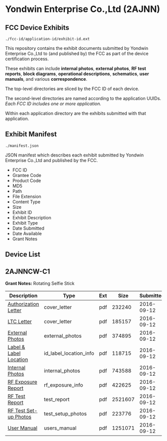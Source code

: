 # Yondwin Enterprise Co.,Ltd (2AJNN)
## FCC Device Exhibits

```
./fcc-id/application-id/exhibit-id.ext
```

This repository contains the exhibit documents submitted by Yondwin Enterprise Co.,Ltd to (and published by) the FCC as part of the device certification process.

These exhibits can include **internal photos**, **external photos**, **RF test reports**, **block diagrams**, **operational descriptions**, **schematics**, **user manuals**, and various **correspondence**.

The top-level directories are sliced by the FCC ID of each device.

The second-level directories are named according to the application UUIDs. *Each FCC ID includes one or more application.*

Within each application directory are the exhibits submitted with that application. 

## Exhibit Manifest

```
./manifest.json
```

JSON manifest which describes each exhibit submitted by Yondwin Enterprise Co.,Ltd and published by the FCC.

- FCC ID
- Grantee Code
- Product Code
- MD5
- Path
- File Extension
- Content Type
- Size
- Exhibit ID
- Exhibit Description
- Exhibit Type
- Date Submitted
- Date Available
- Grant Notes

## Device List
## 2AJNNCW-C1
**Grant Notes:** Rotating Selfie Stick

| Description | Type | Ext | Size | Submitted | Available |
| ----------- | ---- | --- | ---- | --------- | --------- |
| [Authorization Letter](2AJNNCW-C1/dcb373d86339d81932312a44b8061ba4/3131814.pdf) | cover_letter | pdf | 232240 | 2016-09-12 | 2016-09-13 |
| [LTC Letter](2AJNNCW-C1/dcb373d86339d81932312a44b8061ba4/3131815.pdf) | cover_letter | pdf | 185157 | 2016-09-12 | 2016-09-13 |
| [External Photos](2AJNNCW-C1/dcb373d86339d81932312a44b8061ba4/3131816.pdf) | external_photos | pdf | 374895 | 2016-09-12 | 2016-09-13 |
| [Label & Label Location](2AJNNCW-C1/dcb373d86339d81932312a44b8061ba4/3131817.pdf) | id_label_location_info | pdf | 118715 | 2016-09-12 | 2016-09-13 |
| [Internal Photos](2AJNNCW-C1/dcb373d86339d81932312a44b8061ba4/3131818.pdf) | internal_photos | pdf | 743588 | 2016-09-12 | 2016-09-13 |
| [RF Exposure Report](2AJNNCW-C1/dcb373d86339d81932312a44b8061ba4/3131820.pdf) | rf_exposure_info | pdf | 422625 | 2016-09-12 | 2016-09-13 |
| [RF Test Report](2AJNNCW-C1/dcb373d86339d81932312a44b8061ba4/3131822.pdf) | test_report | pdf | 2521607 | 2016-09-12 | 2016-09-13 |
| [RF Test Set-up Photos](2AJNNCW-C1/dcb373d86339d81932312a44b8061ba4/3131823.pdf) | test_setup_photos | pdf | 223776 | 2016-09-12 | 2016-09-13 |
| [User Manual](2AJNNCW-C1/dcb373d86339d81932312a44b8061ba4/3131824.pdf) | users_manual | pdf | 1251071 | 2016-09-12 | 2016-09-13 |
